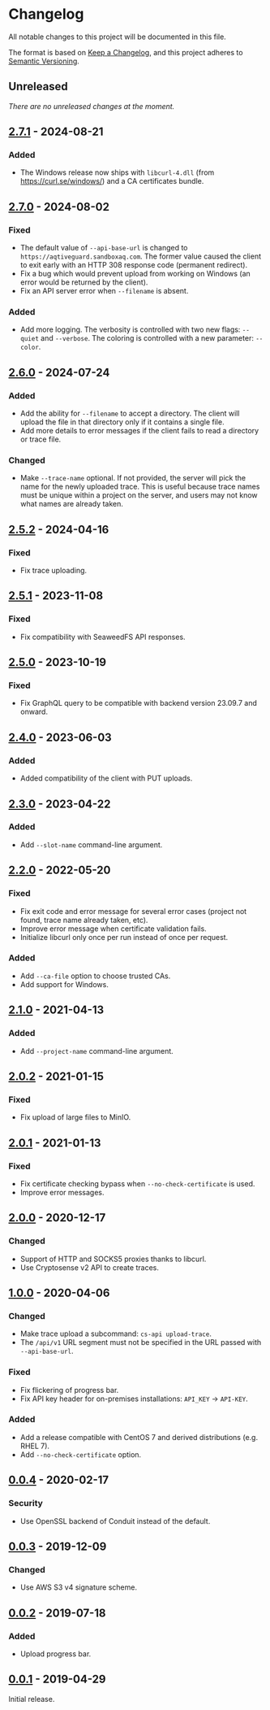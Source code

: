 # Changelog

All notable changes to this project will be documented in this file.

The format is based on [Keep a Changelog](https://keepachangelog.com/en/1.0.0/), and this
project adheres to [Semantic Versioning](https://semver.org/spec/v2.0.0.html).

## Unreleased

_There are no unreleased changes at the moment._

## [2.7.1] - 2024-08-21

### Added

- The Windows release now ships with `libcurl-4.dll` (from https://curl.se/windows/) and a
  CA certificates bundle.

## [2.7.0] - 2024-08-02

### Fixed

- The default value of `--api-base-url` is changed to
  `https://aqtiveguard.sandboxaq.com`. The former value caused the client to exit early
  with an HTTP 308 response code (permanent redirect).
- Fix a bug which would prevent upload from working on Windows (an error would be returned
  by the client).
- Fix an API server error when `--filename` is absent.

### Added

- Add more logging. The verbosity is controlled with two new flags:
  `--quiet` and `--verbose`. The coloring is controlled with a new parameter: `--color`.

## [2.6.0] - 2024-07-24

### Added

- Add the ability for `--filename` to accept a directory. The client will upload the file
  in that directory only if it contains a single file.
- Add more details to error messages if the client fails to read a directory or trace
  file.

### Changed

- Make `--trace-name` optional. If not provided, the server will pick the name for the
  newly uploaded trace. This is useful because trace names must be unique within a project
  on the server, and users may not know what names are already taken.

## [2.5.2] - 2024-04-16

### Fixed

- Fix trace uploading.

## [2.5.1] - 2023-11-08

### Fixed

- Fix compatibility with SeaweedFS API responses.

## [2.5.0] - 2023-10-19

### Fixed

- Fix GraphQL query to be compatible with backend version 23.09.7 and onward.

## [2.4.0] - 2023-06-03

### Added

- Added compatibility of the client with PUT uploads.

## [2.3.0] - 2023-04-22

### Added

- Add `--slot-name` command-line argument.

## [2.2.0] - 2022-05-20

### Fixed

- Fix exit code and error message for several error cases (project not found, trace name
  already taken, etc).
- Improve error message when certificate validation fails.
- Initialize libcurl only once per run instead of once per request.

### Added

- Add `--ca-file` option to choose trusted CAs.
- Add support for Windows.

## [2.1.0] - 2021-04-13

### Added

- Add `--project-name` command-line argument.

## [2.0.2] - 2021-01-15

### Fixed

- Fix upload of large files to MinIO.

## [2.0.1] - 2021-01-13

### Fixed

- Fix certificate checking bypass when `--no-check-certificate` is used.
- Improve error messages.

## [2.0.0] - 2020-12-17

### Changed

- Support of HTTP and SOCKS5 proxies thanks to libcurl.
- Use Cryptosense v2 API to create traces.

## [1.0.0] - 2020-04-06

### Changed

- Make trace upload a subcommand: `cs-api upload-trace`.
- The `/api/v1` URL segment must not be specified in the URL passed with `--api-base-url`.

### Fixed

- Fix flickering of progress bar.
- Fix API key header for on-premises installations: `API_KEY` -> `API-KEY`.

### Added

- Add a release compatible with CentOS 7 and derived distributions (e.g. RHEL 7).
- Add `--no-check-certificate` option.

## [0.0.4] - 2020-02-17

### Security

- Use OpenSSL backend of Conduit instead of the default.

## [0.0.3] - 2019-12-09

### Changed

- Use AWS S3 v4 signature scheme.

## [0.0.2] - 2019-07-18

### Added

- Upload progress bar.

## [0.0.1] - 2019-04-29

Initial release.

[Unreleased]: https://github.com/cryptosense/api-client/compare/2.7.1..HEAD
[2.7.1]: https://github.com/cryptosense/api-client/compare/2.7.0...2.7.1
[2.7.0]: https://github.com/cryptosense/api-client/compare/2.6.0...2.7.0
[2.6.0]: https://github.com/cryptosense/api-client/compare/2.5.1...2.6.0
[2.5.2]: https://github.com/cryptosense/api-client/compare/2.5.1...2.5.2
[2.5.1]: https://github.com/cryptosense/api-client/compare/2.5.0...2.5.1
[2.5.0]: https://github.com/cryptosense/api-client/compare/2.4.0...2.5.0
[2.4.0]: https://github.com/cryptosense/api-client/compare/2.3.0...2.4.0
[2.3.0]: https://github.com/cryptosense/api-client/compare/2.2.0...2.3.0
[2.2.0]: https://github.com/cryptosense/api-client/compare/2.1.0...2.2.0
[2.1.0]: https://github.com/cryptosense/api-client/compare/2.0.2...2.1.0
[2.0.2]: https://github.com/cryptosense/api-client/compare/2.0.1...2.0.2
[2.0.1]: https://github.com/cryptosense/api-client/compare/2.0.0...2.0.1
[2.0.0]: https://github.com/cryptosense/api-client/compare/1.0.0...2.0.0
[1.0.0]: https://github.com/cryptosense/api-client/compare/0.0.4...1.0.0
[0.0.4]: https://github.com/cryptosense/api-client/compare/0.0.3...0.0.4
[0.0.3]: https://github.com/cryptosense/api-client/compare/0.0.2...0.0.3
[0.0.2]: https://github.com/cryptosense/api-client/compare/0.0.1...0.0.2
[0.0.1]: https://github.com/cryptosense/api-client/releases/tag/0.0.1

